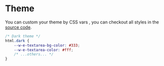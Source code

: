 # Theme

You can custom your theme by CSS vars , you can checkout all styles in the [source code](https://github.com/cycleccc/wangEditor/blob/master/packages/editor/src/assets/index.less).

```css
/* Dark theme */
html.dark {
    --w-e-textarea-bg-color: #333;
    --w-e-textarea-color: #fff;
    /* ...others... */
}
```
